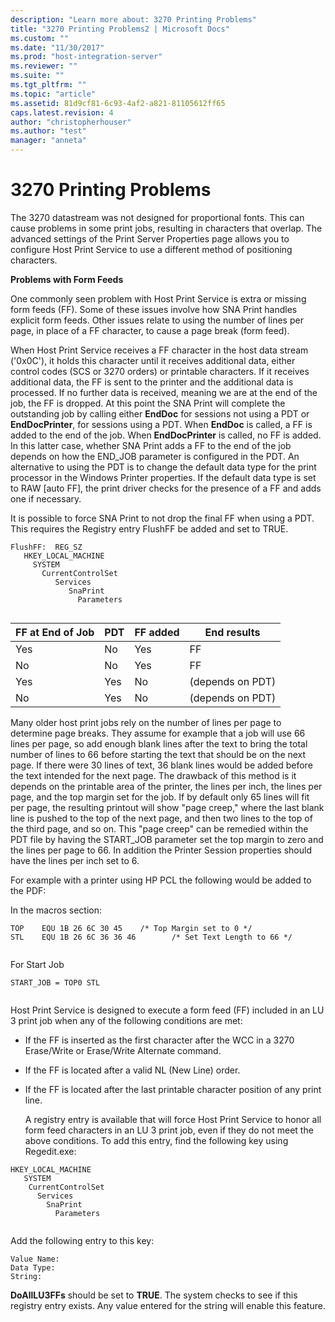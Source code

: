 ```yaml
---
description: "Learn more about: 3270 Printing Problems"
title: "3270 Printing Problems2 | Microsoft Docs"
ms.custom: ""
ms.date: "11/30/2017"
ms.prod: "host-integration-server"
ms.reviewer: ""
ms.suite: ""
ms.tgt_pltfrm: ""
ms.topic: "article"
ms.assetid: 81d9cf81-6c93-4af2-a821-81105612ff65
caps.latest.revision: 4
author: "christopherhouser"
ms.author: "test"
manager: "anneta"
---
```

# 3270 Printing Problems
The 3270 datastream was not designed for proportional fonts. This can cause problems in some print jobs, resulting in characters that overlap. The advanced settings of the Print Server Properties page allows you to configure Host Print Service to use a different method of positioning characters.  
  
 **Problems with Form Feeds**  
  
 One commonly seen problem with Host Print Service is extra or missing form feeds (FF). Some of these issues involve how SNA Print handles explicit form feeds. Other issues relate to using the number of lines per page, in place of a FF character, to cause a page break (form feed).  
  
 When Host Print Service receives a FF character in the host data stream ('0x0C'), it holds this character until it receives additional data, either control codes (SCS or 3270 orders) or printable characters. If it receives additional data, the FF is sent to the printer and the additional data is processed. If no further data is received, meaning we are at the end of the job, the FF is dropped. At this point the SNA Print will complete the outstanding job by calling either **EndDoc** for sessions not using a PDT or **EndDocPrinter**, for sessions using a PDT. When **EndDoc** is called, a FF is added to the end of the job. When **EndDocPrinter** is called, no FF is added. In this latter case, whether SNA Print adds a FF to the end of the job depends on how the END_JOB parameter is configured in the PDT. An alternative to using the PDT is to change the default data type for the print processor in the Windows Printer properties. If the default data type is set to RAW [auto FF], the print driver checks for the presence of a FF and adds one if necessary.  
  
 It is possible to force SNA Print to not drop the final FF when using a PDT. This requires the Registry entry FlushFF be added and set to TRUE.  
  
```  
FlushFF:  REG_SZ   
   HKEY_LOCAL_MACHINE  
     SYSTEM  
       CurrentControlSet  
          Services  
             SnaPrint  
               Parameters  
  
```  
  
|FF at End of Job|PDT|FF added|End results|  
|----------------------|---------|--------------|-----------------|  
|Yes|No|Yes|FF|  
|No|No|Yes|FF|  
|Yes|Yes|No|(depends on PDT)|  
|No|Yes|No|(depends on PDT)|  
  
 Many older host print jobs rely on the number of lines per page to determine page breaks. They assume for example that a job will use 66 lines per page, so add enough blank lines after the text to bring the total number of lines to 66 before starting the text that should be on the next page. If there were 30 lines of text, 36 blank lines would be added before the text intended for the next page. The drawback of this method is it depends on the printable area of the printer, the lines per inch, the lines per page, and the top margin set for the job. If by default only 65 lines will fit per page, the resulting printout will show "page creep," where the last blank line is pushed to the top of the next page, and then two lines to the top of the third page, and so on. This "page creep" can be remedied within the PDT file by having the START_JOB parameter set the top margin to zero and the lines per page to 66. In addition the Printer Session properties should have the lines per inch set to 6.  
  
 For example with a printer using HP PCL the following would be added to the PDF:  
  
 In the macros section:  
  
```  
TOP    EQU 1B 26 6C 30 45    /* Top Margin set to 0 */  
STL    EQU 1B 26 6C 36 36 46        /* Set Text Length to 66 */  
  
```  
  
 For Start Job  
  
```  
START_JOB = TOP0 STL  
  
```  
  
 Host Print Service is designed to execute a form feed (FF) included in an LU 3 print job when any of the following conditions are met:  
  
- If the FF is inserted as the first character after the WCC in a 3270 Erase/Write or Erase/Write Alternate command.  
  
- If the FF is located after a valid NL (New Line) order.  
  
- If the FF is located after the last printable character position of any print line.  
  
  A registry entry is available that will force Host Print Service to honor all form feed characters in an LU 3 print job, even if they do not meet the above conditions. To add this entry, find the following key using Regedit.exe:  
  
```  
HKEY_LOCAL_MACHINE  
   SYSTEM  
    CurrentControlSet  
      Services  
        SnaPrint  
          Parameters  
  
```  
  
 Add the following entry to this key:  
  
```  
Value Name:    
Data Type:    
String:    
```  
  
 **DoAllLU3FFs** should be set to **TRUE**. The system checks to see if this registry entry exists. Any value entered for the string will enable this feature.
